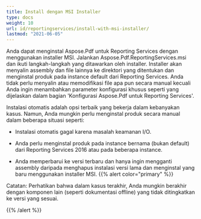 ```yaml
---
title: Install dengan MSI Installer
type: docs
weight: 10
url: id/reportingservices/install-with-msi-installer/
lastmod: "2021-06-05"
---
```


Anda dapat menginstal Aspose.Pdf untuk Reporting Services dengan menggunakan installer MSI. Jalankan Aspose.Pdf.ReportingServices.msi dan ikuti langkah-langkah yang ditawarkan oleh installer. Installer akan menyalin assembly dan file lainnya ke direktori yang ditentukan dan menginstal produk pada instance default dari Reporting Services. Anda tidak perlu menyalin atau memodifikasi file apa pun secara manual kecuali Anda ingin menambahkan parameter konfigurasi khusus seperti yang dijelaskan dalam bagian 'Konfigurasi Aspose.Pdf untuk Reporting Services'.

Instalasi otomatis adalah opsi terbaik yang bekerja dalam kebanyakan kasus. Namun, Anda mungkin perlu menginstal produk secara manual dalam beberapa situasi seperti:

- Instalasi otomatis gagal karena masalah keamanan I/O.
- Anda perlu menginstal produk pada instance bernama (bukan default) dari Reporting Services 2016 atau pada beberapa instance.

- Anda memperbarui ke versi terbaru dan hanya ingin mengganti assembly daripada menghapus instalasi versi lama dan menginstal yang baru menggunakan installer MSI.
{{% alert color="primary" %}}

Catatan: Perhatikan bahwa dalam kasus terakhir, Anda mungkin berakhir dengan komponen lain (seperti dokumentasi offline) yang tidak ditingkatkan ke versi yang sesuai.

{{% /alert %}}